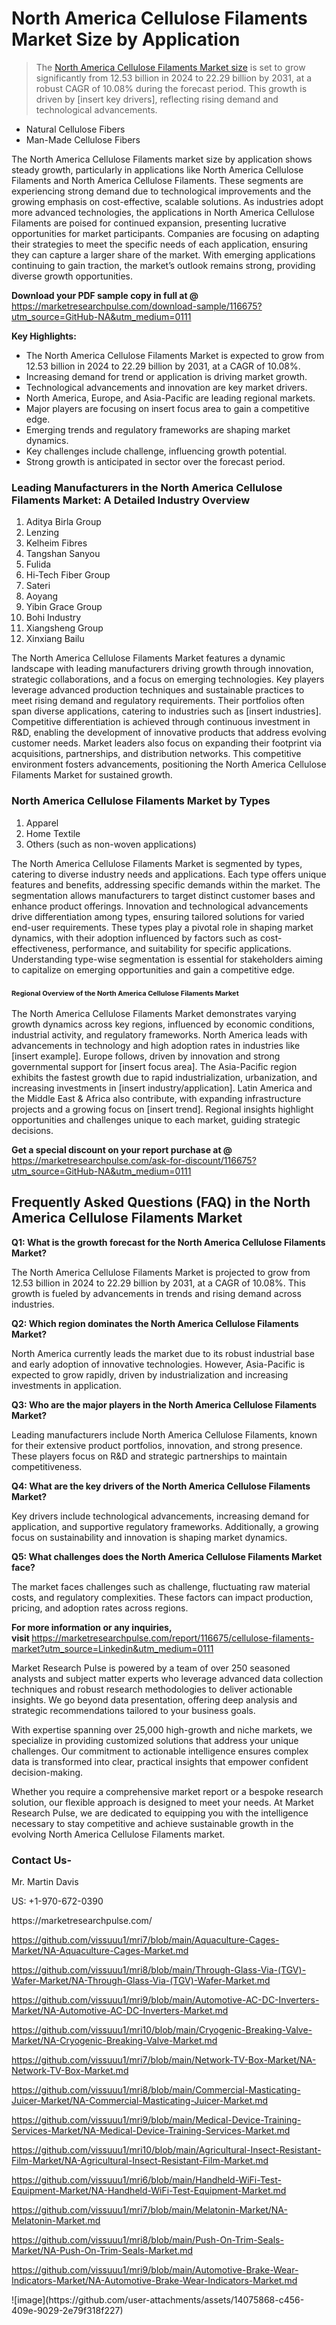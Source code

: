 <h1>North America Cellulose Filaments Market&nbsp;Size by Application</h1><blockquote><p>The <a href="https://marketresearchpulse.com/download-sample/116675?utm_source=GitHub-NA&amp;utm_medium=0111">North America Cellulose Filaments Market size</a> is set to grow significantly from 12.53 billion in 2024 to 22.29 billion by 2031, at a robust CAGR of 10.08% during the forecast period. This growth is driven by [insert key drivers], reflecting rising demand and technological advancements.</p></blockquote><ul><li>Natural Cellulose Fibers <li> Man-Made Cellulose Fibers</li></ul><p>The North America Cellulose Filaments market size by application shows steady growth, particularly in applications like North America Cellulose Filaments and North America Cellulose Filaments. These segments are experiencing strong demand due to technological improvements and the growing emphasis on cost-effective, scalable solutions. As industries adopt more advanced technologies, the applications in North America Cellulose Filaments are poised for continued expansion, presenting lucrative opportunities for market participants. Companies are focusing on adapting their strategies to meet the specific needs of each application, ensuring they can capture a larger share of the market. With emerging applications continuing to gain traction, the market’s outlook remains strong, providing diverse growth opportunities.</p><p><strong>Download your PDF sample copy in full at @ </strong><a href="https://marketresearchpulse.com/download-sample/116675?utm_source=GitHub-NA&amp;utm_medium=0111">https://marketresearchpulse.com/download-sample/116675?utm_source=GitHub-NA&amp;utm_medium=0111</a></p><p><strong>Key Highlights: </strong></p><ul><li>The North America Cellulose Filaments Market is expected to grow from 12.53 billion in 2024 to 22.29 billion by 2031, at a CAGR of 10.08%.</li><li>Increasing demand for trend or application is driving market growth.</li><li>Technological advancements and innovation are key market drivers.</li><li>North America, Europe, and Asia-Pacific are leading regional markets.</li><li>Major players are focusing on insert focus area to gain a competitive edge.</li><li>Emerging trends and regulatory frameworks are shaping market dynamics.</li><li>Key challenges include challenge, influencing growth potential.</li><li>Strong growth is anticipated in sector over the forecast period.</li></ul><h3>Leading Manufacturers in the North America Cellulose Filaments Market: A Detailed Industry Overview</h3><ol><li>Aditya Birla Group</li><li>Lenzing</li><li>Kelheim Fibres</li><li>Tangshan Sanyou</li><li>Fulida</li><li>Hi-Tech Fiber Group</li><li>Sateri</li><li>Aoyang</li><li>Yibin Grace Group</li><li>Bohi Industry</li><li>Xiangsheng Group</li><li>Xinxiang Bailu</li></ol><div class="flex max-w-full flex-col flex-grow"><div class="min-h-8 text-message flex w-full flex-col items-end gap-2 whitespace-normal break-words [.text-message+&amp;]:mt-5" dir="auto" data-message-author-role="assistant" data-message-id="fd8432e4-4910-450d-b182-61b7bfb0a01f" data-message-model-slug="gpt-4o"><div class="flex w-full flex-col gap-1 empty:hidden first:pt-[3px]"><div class="markdown prose w-full break-words dark:prose-invert light"><p>The North America Cellulose Filaments Market features a dynamic landscape with leading manufacturers driving growth through innovation, strategic collaborations, and a focus on emerging technologies. Key players leverage advanced production techniques and sustainable practices to meet rising demand and regulatory requirements. Their portfolios often span diverse applications, catering to industries such as [insert industries]. Competitive differentiation is achieved through continuous investment in R&amp;D, enabling the development of innovative products that address evolving customer needs. Market leaders also focus on expanding their footprint via acquisitions, partnerships, and distribution networks. This competitive environment fosters advancements, positioning the North America Cellulose Filaments Market for sustained growth.</p></div></div></div></div><h3>North America Cellulose Filaments Market by Types</h3><ol><li>Apparel <li> Home Textile <li> Others (such as non-woven applications)</li></ol><div class="flex max-w-full flex-col flex-grow"><div class="min-h-8 text-message flex w-full flex-col items-end gap-2 whitespace-normal break-words [.text-message+&amp;]:mt-5" dir="auto" data-message-author-role="assistant" data-message-id="084470be-0bb7-4664-bddf-5156b4f41249" data-message-model-slug="gpt-4o-mini"><div class="flex w-full flex-col gap-1 empty:hidden first:pt-[3px]"><div class="markdown prose w-full break-words dark:prose-invert light"><p>The North America Cellulose Filaments Market is segmented by types, catering to diverse industry needs and applications. Each type offers unique features and benefits, addressing specific demands within the market. The segmentation allows manufacturers to target distinct customer bases and enhance product offerings. Innovation and technological advancements drive differentiation among types, ensuring tailored solutions for varied end-user requirements. These types play a pivotal role in shaping market dynamics, with their adoption influenced by factors such as cost-effectiveness, performance, and suitability for specific applications. Understanding type-wise segmentation is essential for stakeholders aiming to capitalize on emerging opportunities and gain a competitive edge.</p></div></div></div></div><h3><span style="font-size: 11px;">Regional Overview of the North America Cellulose Filaments Market</span></h3><div class="flex max-w-full flex-col flex-grow"><div class="min-h-8 text-message flex w-full flex-col items-end gap-2 whitespace-normal break-words [.text-message+&amp;]:mt-5" dir="auto" data-message-author-role="assistant" data-message-id="e9038762-ce64-4e30-91c9-9bd413514231" data-message-model-slug="gpt-4o-mini"><div class="flex w-full flex-col gap-1 empty:hidden first:pt-[3px]"><div class="markdown prose w-full break-words dark:prose-invert light"><p>The North America Cellulose Filaments Market demonstrates varying growth dynamics across key regions, influenced by economic conditions, industrial activity, and regulatory frameworks. North America leads with advancements in technology and high adoption rates in industries like [insert example]. Europe follows, driven by innovation and strong governmental support for [insert focus area]. The Asia-Pacific region exhibits the fastest growth due to rapid industrialization, urbanization, and increasing investments in [insert industry/application]. Latin America and the Middle East &amp; Africa also contribute, with expanding infrastructure projects and a growing focus on [insert trend]. Regional insights highlight opportunities and challenges unique to each market, guiding strategic decisions.</p></div></div></div></div><p><strong>Get a special discount on your report purchase at @ </strong><a href="https://marketresearchpulse.com/ask-for-discount/116675?utm_source=GitHub-NA&amp;utm_medium=0111">https://marketresearchpulse.com/ask-for-discount/116675?utm_source=GitHub-NA&amp;utm_medium=0111</a></p><h2>Frequently Asked Questions (FAQ) in the North America Cellulose Filaments Market</h2><p><strong>Q1: What is the growth forecast for the North America Cellulose Filaments Market?</strong></p><p>The North America Cellulose Filaments Market is projected to grow from 12.53 billion in 2024 to 22.29 billion by 2031, at a CAGR of 10.08%. This growth is fueled by advancements in trends and rising demand across industries.</p><p><strong>Q2: Which region dominates the North America Cellulose Filaments Market?</strong></p><p>North America currently leads the market due to its robust industrial base and early adoption of innovative technologies. However, Asia-Pacific is expected to grow rapidly, driven by industrialization and increasing investments in application.</p><p><strong>Q3: Who are the major players in the North America Cellulose Filaments Market?</strong></p><p>Leading manufacturers include North America Cellulose Filaments, known for their extensive product portfolios, innovation, and strong presence. These players focus on R&amp;D and strategic partnerships to maintain competitiveness.</p><p><strong>Q4: What are the key drivers of the North America Cellulose Filaments Market?</strong></p><p>Key drivers include technological advancements, increasing demand for application, and supportive regulatory frameworks. Additionally, a growing focus on sustainability and innovation is shaping market dynamics.</p><p><strong>Q5: What challenges does the North America Cellulose Filaments Market face?</strong></p><p>The market faces challenges such as challenge, fluctuating raw material costs, and regulatory complexities. These factors can impact production, pricing, and adoption rates across regions.</p><p><strong>For more information or any inquiries, visit&nbsp;</strong><a href="https://marketresearchpulse.com/report/116675/cellulose-filaments-market?utm_source=Linkedin&utm_medium=0111">https://marketresearchpulse.com/report/116675/cellulose-filaments-market?utm_source=Linkedin&utm_medium=0111</a></p><p>Market Research Pulse is powered by a team of over 250 seasoned analysts and subject matter experts who leverage advanced data collection techniques and robust research methodologies to deliver actionable insights. We go beyond data presentation, offering deep analysis and strategic recommendations tailored to your business goals.</p><p>With expertise spanning over 25,000 high-growth and niche markets, we specialize in providing customized solutions that address your unique challenges. Our commitment to actionable intelligence ensures complex data is transformed into clear, practical insights that empower confident decision-making.</p><p>Whether you require a comprehensive market report or a bespoke research solution, our flexible approach is designed to meet your needs. At Market Research Pulse, we are dedicated to equipping you with the intelligence necessary to stay competitive and achieve sustainable growth in the evolving North America Cellulose Filaments market.</p><h3><strong>Contact Us-</strong></h3><p>Mr. Martin Davis</p><p>US: +1-970-672-0390</p><p>https://marketresearchpulse.com/</p><p><a href="https://github.com/vissuuu1/mri7/blob/main/Aquaculture-Cages-Market/NA-Aquaculture-Cages-Market.md">https://github.com/vissuuu1/mri7/blob/main/Aquaculture-Cages-Market/NA-Aquaculture-Cages-Market.md</a></p><p><a href="https://github.com/vissuuu1/mri8/blob/main/Through-Glass-Via-(TGV)-Wafer-Market/NA-Through-Glass-Via-(TGV)-Wafer-Market.md">https://github.com/vissuuu1/mri8/blob/main/Through-Glass-Via-(TGV)-Wafer-Market/NA-Through-Glass-Via-(TGV)-Wafer-Market.md</a></p><p><a href="https://github.com/vissuuu1/mri9/blob/main/Automotive-AC-DC-Inverters-Market/NA-Automotive-AC-DC-Inverters-Market.md">https://github.com/vissuuu1/mri9/blob/main/Automotive-AC-DC-Inverters-Market/NA-Automotive-AC-DC-Inverters-Market.md</a></p><p><a href="https://github.com/vissuuu1/mri10/blob/main/Cryogenic-Breaking-Valve-Market/NA-Cryogenic-Breaking-Valve-Market.md">https://github.com/vissuuu1/mri10/blob/main/Cryogenic-Breaking-Valve-Market/NA-Cryogenic-Breaking-Valve-Market.md</a></p><p><a href="https://github.com/vissuuu1/mri7/blob/main/Network-TV-Box-Market/NA-Network-TV-Box-Market.md">https://github.com/vissuuu1/mri7/blob/main/Network-TV-Box-Market/NA-Network-TV-Box-Market.md</a></p><p><a href="https://github.com/vissuuu1/mri8/blob/main/Commercial-Masticating-Juicer-Market/NA-Commercial-Masticating-Juicer-Market.md">https://github.com/vissuuu1/mri8/blob/main/Commercial-Masticating-Juicer-Market/NA-Commercial-Masticating-Juicer-Market.md</a></p><p><a href="https://github.com/vissuuu1/mri9/blob/main/Medical-Device-Training-Services-Market/NA-Medical-Device-Training-Services-Market.md">https://github.com/vissuuu1/mri9/blob/main/Medical-Device-Training-Services-Market/NA-Medical-Device-Training-Services-Market.md</a></p><p><a href="https://github.com/vissuuu1/mri10/blob/main/Agricultural-Insect-Resistant-Film-Market/NA-Agricultural-Insect-Resistant-Film-Market.md">https://github.com/vissuuu1/mri10/blob/main/Agricultural-Insect-Resistant-Film-Market/NA-Agricultural-Insect-Resistant-Film-Market.md</a></p><p><a href="https://github.com/vissuuu1/mri6/blob/main/Handheld-WiFi-Test-Equipment-Market/NA-Handheld-WiFi-Test-Equipment-Market.md">https://github.com/vissuuu1/mri6/blob/main/Handheld-WiFi-Test-Equipment-Market/NA-Handheld-WiFi-Test-Equipment-Market.md</a></p><p><a href="https://github.com/vissuuu1/mri7/blob/main/Melatonin-Market/NA-Melatonin-Market.md">https://github.com/vissuuu1/mri7/blob/main/Melatonin-Market/NA-Melatonin-Market.md</a></p><p><a href="https://github.com/vissuuu1/mri8/blob/main/Push-On-Trim-Seals-Market/NA-Push-On-Trim-Seals-Market.md">https://github.com/vissuuu1/mri8/blob/main/Push-On-Trim-Seals-Market/NA-Push-On-Trim-Seals-Market.md</a></p><p><a href="https://github.com/vissuuu1/mri9/blob/main/Automotive-Brake-Wear-Indicators-Market/NA-Automotive-Brake-Wear-Indicators-Market.md">https://github.com/vissuuu1/mri9/blob/main/Automotive-Brake-Wear-Indicators-Market/NA-Automotive-Brake-Wear-Indicators-Market.md</a></p>
![image](https://github.com/user-attachments/assets/14075868-c456-409e-9029-2e79f318f227)
